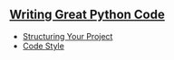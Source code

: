 ## [Writing Great Python Code](https://docs.python-guide.org/#writing-great-python-code)

* [Structuring Your Project](./StructuringYourProject.md)
* [Code Style](./CodeStyle.md)
